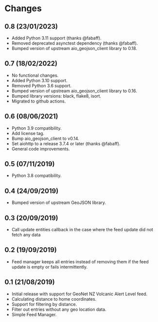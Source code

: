 # Changes

## 0.8 (23/01/2023)
* Added Python 3.11 support (thanks @fabaff).
* Removed deprecated asynctest dependency (thanks @fabaff).
* Bumped version of upstream aio_geojson_client library to 0.18.

## 0.7 (18/02/2022)
* No functional changes.
* Added Python 3.10 support.
* Removed Python 3.6 support.
* Bumped version of upstream aio_geojson_client library to 0.16.
* Bumped library versions: black, flake8, isort.
* Migrated to github actions.

## 0.6 (08/06/2021)
* Python 3.9 compatibility.
* Add license tag.
* Bump aio_geojson_client to v0.14.
* Set aiohttp to a release 3.7.4 or later (thanks @fabaff).
* General code improvements.

## 0.5 (07/11/2019)
* Python 3.8 compatibility.

## 0.4 (24/09/2019)
* Bumped version of upstream GeoJSON library.

## 0.3 (20/09/2019)
* Call update entities callback in the case where the feed update did not 
  fetch any data

## 0.2 (19/09/2019)
* Feed manager keeps all entries instead of removing them if the feed 
  update is empty or fails intermittently.

## 0.1 (21/08/2019)
* Initial release with support for GeoNet NZ Volcanic Alert Level feed.
* Calculating distance to home coordinates.
* Support for filtering by distance.
* Filter out entries without any geo location data.
* Simple Feed Manager.
